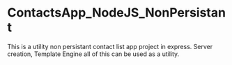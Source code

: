 # ContactsApp_NodeJS_NonPersistant
This is a utility non persistant contact list app project in express. Server creation, Template Engine all of  this can be used as a utility.
